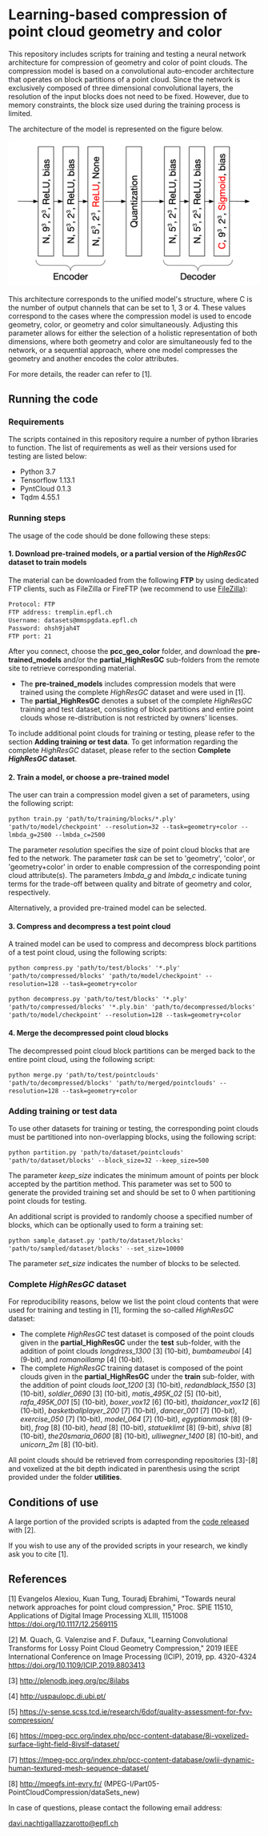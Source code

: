 # Learning-based compression of point cloud geometry and color

This repository includes scripts for training and testing a neural network architecture for compression of geometry and color of point clouds. The compression model is based on a convolutional auto-encoder architecture that operates on block partitions of a point cloud. Since the network is exclusively composed of three dimensional convolutional layers, the resolution of the input blocks does not need to be fixed. However, due to memory constraints, the block size used during the training process is limited. 

The architecture of the model is represented on the figure below. 

![autoencoder_architecture](images/autoencoder_architecture.png)

This architecture corresponds to the unified model's structure, where C is the number of output channels that can be set to 1, 3 or 4. These values correspond to the cases where the compression model is used to encode geometry, color, or geometry and color simultaneously. Adjusting this parameter allows for either the selection of a holistic representation of both dimensions, where both geometry and color are simultaneously fed to the network, or a sequential approach, where one model compresses the geometry and another encodes the color attributes.

For more details, the reader can refer to [1].

## Running the code

### Requirements 

The scripts contained in this repository require a number of python libraries to function. The list of requirements as well as their versions used for testing are listed below:

* Python 3.7
* Tensorflow 1.13.1
* PyntCloud 0.1.3
* Tqdm 4.55.1

### Running steps

The usage of the code should be done following these steps:

#### 1. Download pre-trained models, or a partial version of the *HighResGC* dataset to train models

The material can be downloaded from the following **FTP** by using dedicated FTP clients, such as FileZilla or FireFTP (we recommend to use [FileZilla](https://filezilla-project.org/)):

```
Protocol: FTP
FTP address: tremplin.epfl.ch
Username: datasets@mmspgdata.epfl.ch
Password: ohsh9jah4T
FTP port: 21
```

After you connect, choose the **pcc_geo_color** folder, and download the **pre-trained_models** and/or the **partial_HighResGC** sub-folders from the remote site to retrieve corresponding material. 

- The **pre-trained_models** includes compression models that were trained using the complete *HighResGC* dataset and were used in [1].
- The **partial_HighResGC** denotes a subset of the complete *HighResGC* training and test dataset, consisting of block partitions and entire point clouds whose re-distribution is not restricted by owners' licenses. 

To include additional point clouds for training or testing, please refer to the section **Adding training or test data**. To get information regarding the complete *HighResGC* dataset, please refer to the section **Complete *HighResGC* dataset**. 

#### 2. Train a model, or choose a pre-trained model

The user can train a compression model given a set of parameters, using the following script:

```shell
python train.py 'path/to/training/blocks/*.ply' 'path/to/model/checkpoint' --resolution=32 --task=geometry+color --lmbda_g=2500 --lmbda_c=2500
```

The parameter *resolution* specifies the size of point cloud blocks that are fed to the network. The parameter *task* can be set to 'geometry', 'color', or 'geometry+color' in order to enable compression of the corresponding point cloud attribute(s). The parameters *lmbda_g* and *lmbda_c* indicate tuning terms for the trade-off between quality and bitrate of geometry and color, respectively.

Alternatively, a provided pre-trained model can be selected.

#### 3. Compress and decompress a test point cloud

A trained model can be used to compress and decompress block partitions of a test point cloud, using the following scripts:

```shell
python compress.py 'path/to/test/blocks' '*.ply' 'path/to/compressed/blocks' 'path/to/model/checkpoint' --resolution=128 --task=geometry+color
```

```shell
python decompress.py 'path/to/test/blocks' '*.ply' 'path/to/compressed/blocks' '*.ply.bin' 'path/to/decompressed/blocks' 'path/to/model/checkpoint' --resolution=128 --task=geometry+color
```

#### 4. Merge the decompressed point cloud blocks 

The decompressed point cloud block partitions can be merged back to the entire point cloud, using the following script:

```shell
python merge.py 'path/to/test/pointclouds' 'path/to/decompressed/blocks' 'path/to/merged/pointclouds' --resolution=128 --task=geometry+color
```

### Adding training or test data

To use other datasets for training or testing, the corresponding point clouds must be partitioned into non-overlapping blocks, using the following script:

```shell
python partition.py 'path/to/dataset/pointclouds' 'path/to/dataset/blocks' --block_size=32 --keep_size=500
```

The parameter *keep_size* indicates the minimum amount of points per block accepted by the partition method. This parameter was set to 500 to generate the provided training set and should be set to 0 when partitioning point clouds for testing. 

An additional script is provided to randomly choose a specified number of blocks, which can be optionally used to form a training set:

```shell
python sample_dataset.py 'path/to/dataset/blocks' 'path/to/sampled/dataset/blocks' --set_size=10000 
```

The parameter *set_size* indicates the number of blocks to be selected.

### Complete *HighResGC* dataset

For reproducibility reasons, below we list the point cloud contents that were used for training and testing in [1], forming the so-called *HighResGC* dataset:

- The complete *HighResGC* test dataset is composed of the point clouds given in the **partial_HighResGC** under the **test** sub-folder, with the addition of point clouds *longdress_1300*  [3] (10-bit), *bumbameuboi* [4] (9-bit), and *romanoillamp* [4] (10-bit). 
- The complete *HighResGC* training dataset is composed of the point clouds given in the **partial_HighResGC** under the **train** sub-folder, with the addition of point clouds *loot_1200*  [3] (10-bit), *redandblack_1550* [3] (10-bit), *soldier_0690* [3] (10-bit), *matis_495K_02* [5] (10-bit), *rafa_495K_001* [5] (10-bit), *boxer_vox12* [6] (10-bit), *thaidancer_vox12* [6] (10-bit), *basketballplayer_200* [7] (10-bit), *dancer_001* [7] (10-bit), *exercise_050* [7] (10-bit), *model_064* [7] (10-bit), *egyptianmask* [8] (9-bit), *frog* [8] (10-bit), *head* [8] (10-bit), *statueklimt* [8] (9-bit), *shiva* [8] (10-bit), *the20smaria_0600* [8] (10-bit), *ulliwegner_1400* [8] (10-bit), and *unicorn_2m* [8] (10-bit).

All point clouds should be retrieved from corresponding repositories [3]-[8] and voxelized at the bit depth indicated in parenthesis using the script provided under the folder **utilities**.

## Conditions of use

A large portion of the provided scripts is adapted from the [code released](https://github.com/mauriceqch/pcc_geo_cnn) with [2].

If you wish to use any of the provided scripts in your research, we kindly ask you to cite [1].

## References

[1] Evangelos Alexiou, Kuan Tung, Touradj Ebrahimi, "Towards neural network approaches for point cloud compression," Proc. SPIE 11510, Applications of Digital Image Processing XLIII, 1151008
https://doi.org/10.1117/12.2569115

[2] M. Quach, G. Valenzise and F. Dufaux, "Learning Convolutional Transforms for Lossy Point Cloud Geometry Compression," 2019 IEEE International Conference on Image Processing (ICIP), 2019, pp. 4320-4324 
https://doi.org/10.1109/ICIP.2019.8803413

[3] http://plenodb.jpeg.org/pc/8ilabs

[4] http://uspaulopc.di.ubi.pt/

[5] https://v-sense.scss.tcd.ie/research/6dof/quality-assessment-for-fvv-compression/

[6] https://mpeg-pcc.org/index.php/pcc-content-database/8i-voxelized-surface-light-field-8ivslf-dataset/

[7] https://mpeg-pcc.org/index.php/pcc-content-database/owlii-dynamic-human-textured-mesh-sequence-dataset/

[8] http://mpegfs.int-evry.fr/ (MPEG-I/Part05-PointCloudCompression/dataSets_new)



In case of questions, please contact the following email address:

davi.nachtigalllazzarotto@epfl.ch